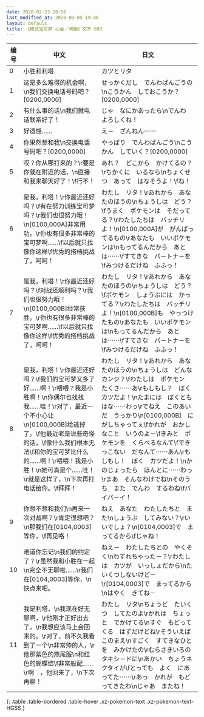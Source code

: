 ```yaml
---
date: 2020-02-23 20:56
last_modified_at: 2020-03-05 19:46
layout: default
title: 《精灵宝可梦 心金／魂银》文本 693
---
```

| 编号 | 中文 | 日文 |
| ---- | ---- | ---- |
| 0 | 小胜和利塔 | カツとリタ |
| 1 | 这是多么难得的机会啊，\n我们交换电话号码吧？[0200,0000] | せっかくだし　でんわばんごうの\nこうかん　しておこうか？[0200,0000] |
| 2 | 有什么事的话\n我们就电话联系好了！ | じゃ　なにかあったら\nでんわ　よろしくね！ |
| 3 | 好遗憾…… | え－　ざんねん⋯⋯ |
| 4 | 你果然想和我\n交换电话号码吧？[0200,0000] | やっぱり　でんわばんごう\nこうかん　していく？[0200,0000] |
| 5 | 哎？你从哪打来的？\r要是你就在附近的话，\n直接和我来聊天好了！\f行不！ | あれ？　どこから　かけてるの？\rちかくに　いるなら\nちょくせつ　あって　はなそうよ！\fね！ |
| 6 | 是我，利塔！\r你最近还好吗？\f有在努力训练宝可梦吗？\r我们也很努力哦！\n[0100,000A]非常用功。\r你也有很多非常棒的宝可梦啊……\f以后就只找像你这样\f优秀的搭档挑战了，呵呵！ | わたし　リタ！\rあれから　あなたのほうの\nちょうしは　どう？\fうまく　ポケモンは　そだってる？\rわたしたちは　バッチリよ！\n[0100,000A]が　がんばってるもの\rあなたも　いいポケモンは\nもってるんだから　あとは⋯⋯\fすてきな　パ－トナ－を\fみつけるだけね　ふふっ！ |
| 7 | 是我，利塔！\r你最近还好吗？\f对战还顺利吗？\r我们也很努力哦！\n[0100,000B]经常获胜。\r你也有很多非常棒的宝可梦啊……\f以后就只找像你这样\f优秀的搭档挑战了，呵呵！ | わたし　リタ！\rあれから　あなたのほうの\nちょうしは　どう？\fポケモン　しょうぶには　かってる？\rわたしたちは　バッチリよ！\n[0100,000B]も　やっつけたもの\rあなたも　いいポケモンは\nもってるんだから　あとは⋯⋯\fすてきな　パ－トナ－を\fみつけるだけね　ふふっ！ |
| 8 | 是我，利塔！\r你最近还好吗？\f我们的宝可梦又多了好……啊！\r喂喂？我是小胜啊！\n你偶尔也找找我……哇！\r对了，最近一个不小心让\n[0100,000B]给逃掉了。\f他最近老是说些奇怪的话，\f像什么我们根本无法\f和你的宝可梦比什么的……啊！\r喂喂！我是小胜！\n她可真是个……哇！\r就是这样了，\n下次再打电话给你。\f拜拜！ | わたし　リタ！\rあれから　あなたのほうの\nちょうしは　どんなカンジ？\fわたしは　ポケモン　たくさ⋯⋯あ\rもしもし？　ぼく　カツだよ！\nたまには　ぼくとも　はな⋯⋯わっ\rでねえ　このあいだ　うっかり\n[0100,000B]　にがしちゃってぇ\fかれが　おかしなこと　いうのよ－\fきみと　ポケモンを　くらべるなんて\fできっこない　だなんて⋯⋯あん\rもしもし！　ぼく　カツだよ！\nかのじょったら　ほんとに⋯⋯わっ\rまあ　そんなわけでね\nそのうち　また　でんわ　するわね\fバイバ－イ！ |
| 9 | 你想不想和我们\n再来一次对战啊？\r肯定很想吧？\n那我们在[0104,0003]等你，\f再见咯！ | ねえ　あなた　わたしたちと　また\nしょうぶ　してみない？\rいいでしょ？\n[0104,0003]で　まってるから\fじゃね！ |
| 10 | 难道你忘记\n我们的约定了？\r虽然我和小胜在一起\n完全不无聊啦……\r我们在[0104,0003]等你，\n快点来吧。 | ねえ－　わたしたちとの　やくそく\nわすれちゃった－？\rわたしは　カツが　いっしょだから\nたいくつしないけど－\r[0104,0003]で　まってるから\nはやく　きてね－ |
| 11 | 我是利塔，\n我现在好无聊啊，\r他刚才正好出去了，\n我想应该马上会回来的。\r对了，前不久我看到了一个\n非常帅的人，\r他那紫色的燕尾服\n和红色的蝴蝶结\f非常般配……\r啊　，他回来了，\n下次再聊！ | わたし　リタ\nちょうど　たいくつ　してたのよ\rかれは　ちょっと　でかけてる\nすぐ　もどってくる　はずだけどね\rそういえば　このまえ\nすごく　すてきなひとを　みかけたの\rむらさきいろの　タキシ－ドに\nあかい　ちょうネクタイが\fとっても　よく　にあってた⋯⋯\rあっ　かれが　もどってきたわ\nじゃあ　またね！ |
{: .table .table-bordered .table-hover .xz-pokemon-text .xz-pokemon-text-HGSS }